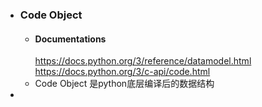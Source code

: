- ### Code Object
	- #### Documentations
	  https://docs.python.org/3/reference/datamodel.html
	  https://docs.python.org/3/c-api/code.html
	- Code Object 是python底层编译后的数据结构
-